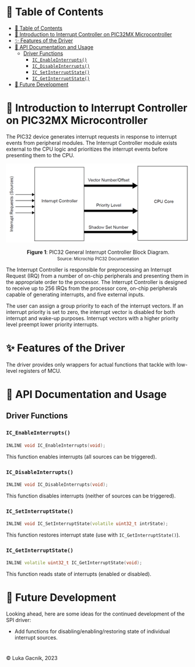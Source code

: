 # 📑 Table of Contents

- [📑 Table of Contents](#-table-of-contents)
- [📘 Introduction to Interrupt Controller on PIC32MX Microcontroller](#-introduction-to-interrupt-controller-on-pic32mx-microcontroller)
- [✨ Features of the Driver](#-features-of-the-driver)
- [📖 API Documentation and Usage](#-api-documentation-and-usage)
  - [Driver Functions](#driver-functions)
    - [`IC_EnableInterrupts()`](#ic_enableinterrupts)
    - [`IC_DisableInterrupts()`](#ic_disableinterrupts)
    - [`IC_SetInterruptState()`](#ic_setinterruptstate)
    - [`IC_GetInterruptState()`](#ic_getinterruptstate)
- [🚀 Future Development](#-future-development)

# 📘 Introduction to Interrupt Controller on PIC32MX Microcontroller

The PIC32 device generates interrupt requests in response to interrupt events from peripheral modules. The Interrupt Controller module exists external to the CPU logic and prioritizes the interrupt events before presenting them to the CPU.

<div align="center">

<a id="fig1"></a>
![fig1](./img/ic_block.png)

**Figure 1**: PIC32 General Interrupt Controller Block Diagram.<br>
<small>Source: Microchip PIC32 Documentation</small>

</div>

The Interrupt Controller is responsible for preprocessing an Interrupt Request (IRQ) from a number of on-chip peripherals and presenting them in the appropriate order to the processor. The Interrupt Controller is designed to receive up to 256 IRQs from the processor core, on-chip peripherals capable of generating interrupts, and five external inputs.

The user can assign a group priority to each of the interrupt vectors. If an interrupt priority is set to zero, the interrupt vector is disabled for both interrupt and wake-up purposes. Interrupt vectors with a higher priority level preempt lower priority interrupts.

# ✨ Features of the Driver

The driver provides only wrappers for actual functions that tackle with low-level registers of MCU.

# 📖 API Documentation and Usage

## Driver Functions

### `IC_EnableInterrupts()`
```cpp
INLINE void IC_EnableInterrupts(void);
```
This function enables interrupts (all sources can be triggered).


### `IC_DisableInterrupts()`
```cpp
INLINE void IC_DisableInterrupts(void);
```
This function disables interrupts (neither of sources can be triggered).

### `IC_SetInterruptState()`
```cpp
INLINE void IC_SetInterruptState(volatile uint32_t intrState);
```
This function restores interrupt state (use with `IC_GetInterruptState()`).

### `IC_GetInterruptState()`
```cpp
INLINE volatile uint32_t IC_GetInterruptState(void);
```
This function reads state of interrupts (enabled or disabled).

# 🚀 Future Development

Looking ahead, here are some ideas for the continued development of the SPI driver:
- Add functions for disabling/enabling/restoring state of individual interrupt sources.

# 

&copy; Luka Gacnik, 2023

